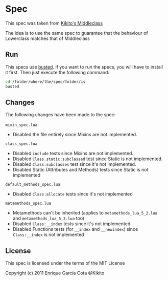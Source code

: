 # Spec

This spec was taken from [Kikito's Middleclass](https://github.com/kikito/middleclass/tree/master/spec)

The idea is to use the same spec to guarantee that the behaviour of Lowerclass matches that of Middleclass

## Run

This specs use [busted](http://olivinelabs.com/busted/). If you want to run the specs, you will have to install it first. Then just execute the following command:

```bash
cd /folder/where/the/spec/folder/is
busted
```

## Changes

The following changes have been made to the spec:

`mixin_spec.lua`:
* Disabled the file entirely since Mixins are not implemented.

`class_spec.lua`
* Disabled `include` tests since Mixins are not implemented.
* Disabled `Class.static:subclassed` test since Static is not implemented.
* Disabled `Class.subclasses` test since it's not implemented.
* Disabled Static (Attributes and Methods) tests since Static is not implemented

`default_methods_spec.lua`
* Disabled `Class:allocate` tests since it's not implemented

`metamethods_spec.lua`
* Metamethods can't be inherited (applies to `metamethods_lua_5_2.lua` and `metamethods_lua_5_3.lua` too)
* Disabled `Class:__index` tests since it's not implemented
* Disabled Functions tests (for `__index` and `__newindex`) since `Class:__index` is not implemented

## License

This spec is licensed under the terms of the MIT License

Copyright (c) 2011 Enrique García Cota @Kikito
